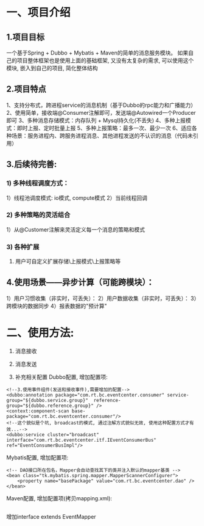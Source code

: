 # 一、项目介绍
## 1.项目目标
一个基于Spring + Dubbo + Mybatis + Maven的简单的消息服务模块。
如果自己的项目整体框架也是使用上面的基础框架, 又没有太复杂的需求, 可以使用这个模块, 嵌入到自己的项目, 简化整体结构

## 2.项目特点
1、支持分布式，跨进程service的消息机制（基于Dubbo的rpc能力和广播能力）
2、使用简单，接收端@Consumer注解即可，发送端@Autowired一个Producer即可
3、多种消息存储模式：内存队列 + Mysql持久化(不丢失)
4、多种上报模式：即时上报、定时批量上报
5、多种上报策略：最多一次、最少一次
6、适应各种场景：服务进程内、跨服务进程消息、其他进程发送的不认识的消息（代码未引用）

## 3.后续待完善:
### 1) 多种线程调度方式：
1）线程池调度模式: io模式, compute模式
2）当前线程回调

### 2) 多种策略的灵活组合
1）从@Customer注解来灵活定义每一个消息的策略和模式

### 3) 各种扩展
1) 用户可自定义扩展存储\上报模式\上报策略等

## 4.使用场景——异步计算（可能跨模块）：
1）用户习惯收集（非实时，可丢失）：
2）用户数据收集（非实时，可丢失）：
3）跨模块的数据同步
4）报表数据的"预计算"

# 二、使用方法:
1) 消息接收

2) 消息发送

3) 补充相关配置
Dubbo配置, 增加配置项:
```
<!--3.使用事件组件(发送和接收事件),需要增加的配置-->
<dubbo:annotation package="com.rt.bc.eventcenter.consumer" service-group="${dubbo.service.group}"  reference-group="${dubbo.reference.group}" />
<context:component-scan base-package="com.rt.bc.eventcenter.consumer"/>
<!--这个貌似是个坑, broadcast的模式, 通过注解方式貌似无效, 使用这种配置方式才有效...-->
<dubbo:service cluster="broadcast" interface="com.rt.bc.eventcenter.itf.IEventConsumerBus" ref="EventConsumerBusImpl"/>
```

Mybatis配置, 增加配置项:
```
<!-- DAO接口所在包名，Mapper会自动查找其下的类并注入默认的mapper基类 -->
<bean class="tk.mybatis.spring.mapper.MapperScannerConfigurer">
    <property name="basePackage" value="com.rt.bc.eventcenter.dao" />
</bean>
```

Maven配置, 增加配置项(拷贝mapping.xml):
```
```

增加interface extends EventMapper

